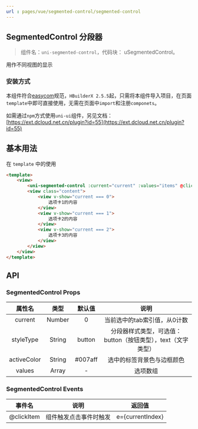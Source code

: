 ```yaml
---
url : pages/vue/segmented-control/segmented-control
---
```


## SegmentedControl 分段器
> 组件名：``uni-segmented-control``，代码块： uSegmentedControl。

用作不同视图的显示

### 安装方式

本组件符合[easycom](https://uniapp.dcloud.io/collocation/pages?id=easycom)规范，`HBuilderX 2.5.5`起，只需将本组件导入项目，在页面`template`中即可直接使用，无需在页面中`import`和注册`componets`。

如需通过`npm`方式使用`uni-ui`组件，另见文档：[https://ext.dcloud.net.cn/plugin?id=55](https://ext.dcloud.net.cn/plugin?id=55)

## 基本用法

在 ``template`` 中的使用

```html
<template>
    <view>
        <uni-segmented-control :current="current" :values="items" @clickItem="onClickItem" styleType="button" activeColor="#4cd964"></uni-segmented-control>
        <view class="content">
            <view v-show="current === 0">
                选项卡1的内容
            </view>
            <view v-show="current === 1">
                选项卡2的内容
            </view>
            <view v-show="current === 2">
                选项卡3的内容
            </view>
        </view>
    </view>
</template>
```

## API

### SegmentedControl Props

|属性名				|类型				|默认值	|说明															|
|:-:					|:-:				|:-:	|:-:															|
|current			|Number			|0		|当前选中的tab索引值，从0计数									|
|styleType		|String			|button	|分段器样式类型，可选值：button（按钮类型），text（文字类型）	|
|activeColor	|String			|#007aff|选中的标签背景色与边框颜色										|
|values				|Array			|-		|选项数组														|

### SegmentedControl Events

|事件名		|说明					|返回值				|
|:-:		|:-:					|:-:				|
|@clickItem	|组件触发点击事件时触发	|e={currentIndex}	|


